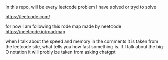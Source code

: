 In this repo, will be every leetcode problem I have solved or tryd to solve

https://leetcode.com/

for now I am following this rode map made by neetcode
https://neetcode.io/roadmap

when I talk about the speed and memory in the comments it is taken from the leetcode site, what tells you how fast something is.
if I talk about the big O notation it will probly be taken from asking chatgpt

